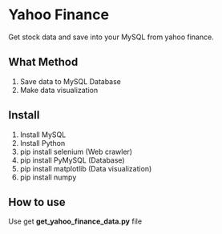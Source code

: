 # Yahoo Finance

Get stock data and save into your MySQL from yahoo finance.

## What Method

1. Save data to MySQL Database
2. Make data visualization

## Install

1. Install MySQL
2. Install Python
3. pip install selenium   (Web crawler)
4. pip install PyMySQL    (Database)
5. pip install matplotlib (Data visualization)
6. pip install numpy
  
## How to use

Use get **get_yahoo_finance_data.py** file
